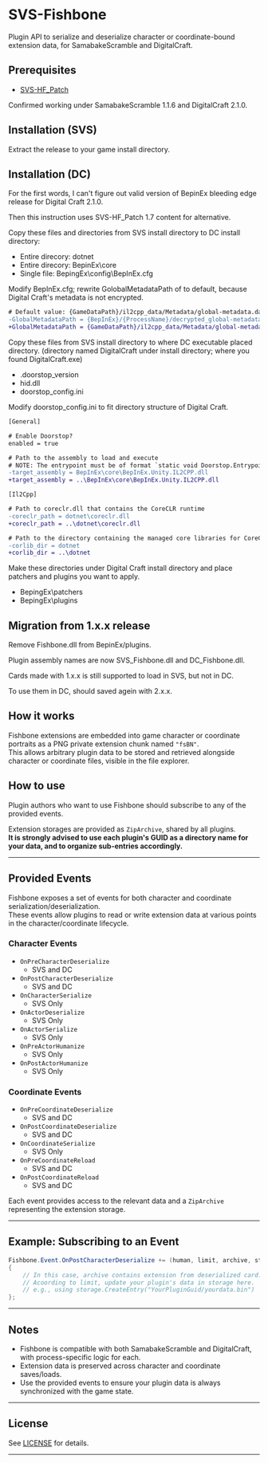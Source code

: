 # SVS-Fishbone

Plugin API to serialize and deserialize character or coordinate-bound extension data, for SamabakeScramble and DigitalCraft.

## Prerequisites

- [SVS-HF_Patch](https://github.com/BepInEx/BepInEx)

Confirmed working under SamabakeScramble 1.1.6 and DigitalCraft 2.1.0.

## Installation (SVS)

Extract the release to your game install directory.

## Installation (DC)

For the first words, I can't figure out valid version of BepinEx bleeding edge release for Digital Craft 2.1.0.

Then this instruction uses  SVS-HF_Patch 1.7 content for alternative.

Copy these files and directories from SVS install directory to DC install directory:

- Entire direcory: dotnet
- Entire direcory: BepinEx\core
- Single file: BepingEx\config\BepInEx.cfg

Modify BepInEx.cfg;  rewrite GolobalMetadataPath of to default, because Digital Craft's metadata is not encrypted.

```diff
# Default value: {GameDataPath}/il2cpp_data/Metadata/global-metadata.dat
-GlobalMetadataPath = {BepInEx}/{ProcessName}/decrypted_global-metadata.dat
+GlobalMetadataPath = {GameDataPath}/il2cpp_data/Metadata/global-metadata.dat
```

Copy these files from SVS install directory to where DC executable placed directory. (directory named DigitalCraft under install directory; where you found DigitalCraft.exe)

- .doorstop_version
- hid.dll
- doorstop_config.ini

Modify doorstop_config.ini to fit directory structure of  Digital Craft.

```diff
[General]

# Enable Doorstop?
enabled = true

# Path to the assembly to load and execute
# NOTE: The entrypoint must be of format `static void Doorstop.Entrypoint.Start()`
-target_assembly = BepInEx\core\BepInEx.Unity.IL2CPP.dll
+target_assembly = ..\BepInEx\core\BepInEx.Unity.IL2CPP.dll
```

```diff
[Il2Cpp]

# Path to coreclr.dll that contains the CoreCLR runtime
-coreclr_path = dotnet\coreclr.dll
+coreclr_path = ..\dotnet\coreclr.dll

# Path to the directory containing the managed core libraries for CoreCLR (mscorlib, System, etc.)
-corlib_dir = dotnet
+corlib_dir = ..\dotnet
```

Make these directories under Digital Craft install directory and place patchers and plugins you want to apply.

- BepingEx\patchers
- BepingEx\plugins

## Migration from 1.x.x release

Remove Fishbone.dll from BepinEx/plugins.

Plugin assembly names are now SVS_Fishbone.dll and DC_Fishbone.dll.

Cards made with 1.x.x is still supported to load in SVS, but not in DC.

To use them in DC, should saved agein with 2.x.x.

## How it works

Fishbone extensions are embedded into game character or coordinate portraits as a PNG private extension chunk named `"fsBN"`.  
This allows arbitrary plugin data to be stored and retrieved alongside character or coordinate files, visible in the file explorer.

## How to use

Plugin authors who want to use Fishbone should subscribe to any of the provided events.

Extension storages are provided as `ZipArchive`, shared by all plugins.  
**It is strongly advised to use each plugin's GUID as a directory name for your data, and to organize sub-entries accordingly.**

---

## Provided Events

Fishbone exposes a set of events for both character and coordinate serialization/deserialization.  
These events allow plugins to read or write extension data at various points in the character/coordinate lifecycle.

### Character Events

- `OnPreCharacterDeserialize`
  - SVS and DC
- `OnPostCharacterDeserialize`
  - SVS and DC
- `OnCharacterSerialize`
  - SVS Only
- `OnActorDeserialize`
  - SVS Only
- `OnActorSerialize`
  - SVS Only
- `OnPreActorHumanize`
  - SVS Only
- `OnPostActorHumanize`
  - SVS Only

### Coordinate Events

- `OnPreCoordinateDeserialize`
  - SVS and DC
- `OnPostCoordinateDeserialize`
  - SVS and DC
- `OnCoordinateSerialize`
  - SVS Only
- `OnPreCoordinateReload`
  - SVS and DC
- `OnPostCoordinateReload`
  - SVS and DC

Each event provides access to the relevant data and a `ZipArchive` representing the extension storage.

---

## Example: Subscribing to an Event

```csharp
Fishbone.Event.OnPostCharacterDeserialize += (human, limit, archive, storage) =>
{
    // In this case, archive contains extension from deserialized card.
    // Acoording to limit, update your plugin's data in storage here.
    // e.g., using storage.CreateEntry("YourPluginGuid/yourdata.bin")
};
```

---

## Notes

- Fishbone is compatible with both SamabakeScramble and DigitalCraft, with process-specific logic for each.
- Extension data is preserved across character and coordinate saves/loads.
- Use the provided events to ensure your plugin data is always synchronized with the game state.

---

## License

See [LICENSE](LICENSE) for details.

---
